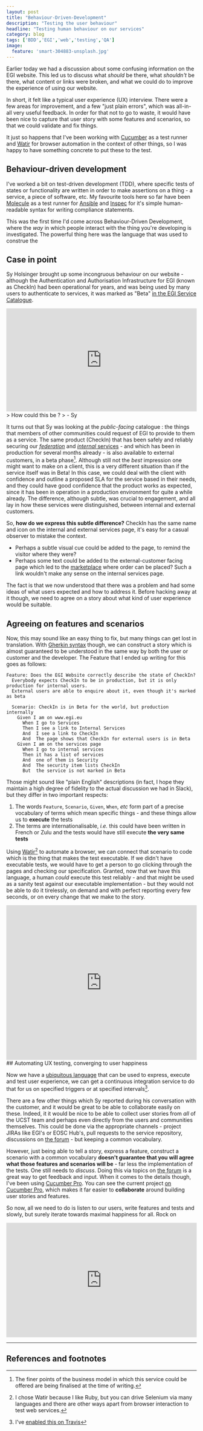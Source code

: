 ```yaml
---
layout: post
title: "Behaviour-Driven-Development"
description: "Testing the user behaviour"
headline: "Testing human behaviour on our services"
category: blog
tags: ['BDD','EGI','web','testing','QA']
image: 
  feature: 'smart-304883-unsplash.jpg'
---
```


Earlier today we had a discussion about some confusing information on the EGI website. This led us to discuss what _should_ be there, what _shouldn't_ be there, what content or links were broken, and what we could do to improve the experience of using our website.

In short, it felt like a typical user experience (UX) interview. There were a few areas for improvement, and a few "just plain errors", which was all-in-all very useful feedback. In order for that not to go to waste, it would have been nice to capture that user story with some features and scenarios, so that we could validate and fix things.

It just so happens that I've been working with [Cucumber](https://cucumber.io) as a test runner and [Watir](https://watir.com) for browser automation in the context of other things, so I was happy to have something concrete to put these to the test.

## Behaviour-driven development

I've worked a bit on test-driven development (TDD), where specific tests of states or functionality are written in order to make assertions on a thing - a service, a piece of software, etc. My favourite tools here so far have been [Molecule](https://molecule.readthedocs.io) as a test runner for [Ansible](https://www.ansible.com)  and [Inspec](https://inspec.io) for it's simple human-readable syntax for writing compliance statements.

This was the first time I'd come across Behaviour-Driven Development, where the _way_ in which people interact with the thing you're developing is investigated. 
The powerful thing here was the language that was used to construe the 

## Case in point

Sy Holsinger brought up some incongruous behaviour on our website - although the Authentication and Authorisation Infrastructure for EGI (known as CheckIn) had been operational for years, and was being used by many users to authenticate to services, it was marked as "Beta" [in the EGI Service Catalogue](https://www.egi.eu/services). 

<div style="width:100%;height:0;padding-bottom:54%;position:relative;"><iframe src="https://giphy.com/embed/iAYupOdWXQy5a4nVGk" width="100%" height="100%" style="position:absolute" frameBorder="0" class="giphy-embed" allowFullScreen></iframe></div>
> How could this be ?
> - Sy

It turns out that Sy was looking at the _public-facing_ catalogue : the things that members of other communities could request of EGI to provide to them as a service. The same product (CheckIn) that has been safely and reliably securing our [_federation_](https://www.egi.eu/federation/) and [_internal_ services](https://www.egi.eu/internal-services/) - and which has been in production for several months already - is also available to external customers, in a beta phase[^Business_model].
Although still not the _best_ impression one might want to make on a client, this is a very different situation than if the service itself was in Beta! In this case, we could deal with the client with confidence and outline a proposed SLA for the service based in their needs, and they could have good confidence that the product works as expected, since it has been in operation in a production environment for quite a while already. The difference, although subtle, was crucial to engagement, and all lay in how these services were distinguished, between internal and external customers. 

So, **how do we express this subtle difference?**
CheckIn has the same name and icon on the internal and external services page, it's easy for a casual observer to mistake the context.
  
  - Perhaps a subtle visual cue could be added to the page, to remind the visitor where they were?
  - Perhaps some text could be added to the external-customer facing page which led to the [marketplace](https://marketplace.egi.eu/) where order can be placed? Such a link wouldn't make any sense on the internal services page.

The fact is that we now understood that there was a problem and had some ideas of what users expected and how to address it.
Before hacking away at it though, we need to agree on a story about what kind of user experience would be suitable.

## Agreeing on features and scenarios

Now, this may sound like an easy thing to fix, but many things can get lost in translation.
With [Gherkin syntax](https://docs.cucumber.io/gherkin/) though, we can construct a story which is almost guaranteed to be understood in the same way by both the user or customer and the developer.
The Feature that I ended up writing for this goes as follows:

```
Feature: Does the EGI Website correctly describe the state of CheckIn?
  Everybody expects CheckIn to be in production, but it is only production for internal users.
  External users are able to enquire about it, even though it's marked as beta

  Scenario: CheckIn is in Beta for the world, but production internally
    Given I am on www.egi.eu
      When I go to Services
      Then I see a link to Internal Services
      And  I see a link to CheckIn
      And  The page shows that CheckIn for external users is in Beta
    Given I am on the services page
      When I go to internal services
      Then it has a list of services
      And  one of them is Security
      And  The security item lists CheckIn
      But  the service is not marked in Beta
```

Those might sound like "plain English" descriptions (in fact, I hope they maintain a high degree of fidelity to the actual discussion we had in Slack), but they differ in two important respects:

  1. The words `Feature`, `Scenario`, `Given`, `When`, _etc_ form part of a precise vocabulary of terms which mean specific things - and these things allow us to **execute** the tests
  1. The terms are internationalisable, _i.e._ this could have been written in French or Zulu and the tests would have still execute **the very same tests**

Using [Watir](http://watir.com)[^Ruby] to automate a browser, we can connect that scenario to code which is the thing that makes the test executable. If we didn't have executable tests, we would have to get a person to go clicking through the pages and checking our specification. Granted, now that we have this language, a human _could_ execute this test reliably - and that might be used as a sanity test against our executable implementation - but they would not be able to do it tirelessly, on demand and with perfect reporting every few seconds, or on every change that we make to the story.

<div style="width:100%;height:0;padding-bottom:81%;position:relative;"><iframe src="https://giphy.com/embed/5xrkJe3IJKSze" width="100%" height="100%" style="position:absolute" frameBorder="0" class="giphy-embed" allowFullScreen></iframe></div>
## Automating UX testing, converging to user happiness

Now we have a [ubiquitous language](https://martinfowler.com/bliki/UbiquitousLanguage.html) that can be used to express, execute and test user experience, we can get a continuous integration service to do that for us on specified triggers or at specified intervals[^Travis].

There are a few other things which Sy reported during his conversation with the customer, and it would be great to be able to collaborate easily on these. Indeed, it it would be nice to be able to collect user stories from _all_ of the UCST team and perhaps even directly from the users and communities themselves. This could be done via the appropriate channels - project JIRAs like EGI's or EOSC Hub's, pull requests to the service repository, discussions on [the forum](https://community.egi.eu) - but keeping a common vocabulary.

However, just being able to tell a story, express a feature, construct a scenario with a common vocabulary **doesn't guarantee that you will agree what those features and scenarios will be** - far less the implementation of the tests. One still needs to _discuss_. Doing this via topics on [the forum](https://community.egi.eu) is a great way to get feedback and input. When it comes to the details though, I've been using [Cucumber Pro](https://cucumber.io/pro). You can see the current project [on Cucumber Pro](https://app.cucumber.pro/projects/public-website/documents/branch/master), which makes it far easier to **collaborate** around building user stories and features.


So now, all we need to do is listen to our users, write features and tests and slowly, but surely iterate towards maximal happiness for all. Rock on
<div style="width:100%;height:0;padding-bottom:60%;position:relative;"><iframe src="https://giphy.com/embed/dpb8hnQBzZ6jC" width="100%" height="100%" style="position:absolute" frameBorder="0" class="giphy-embed" allowFullScreen></iframe></div>

---

## References and footnotes

[^Business_model]: The finer points of the business model in which this service could be offered are being finalised at the time of writing. 
[^Ruby]: I chose Watir because I like Ruby, but you can drive Selenium via many languages and there are other ways apart from browser interaction to test web services.
[^Travis]: I've [enabled this on Travis](https://travis-ci.org/EGI-Foundation/EGI-website-tests)